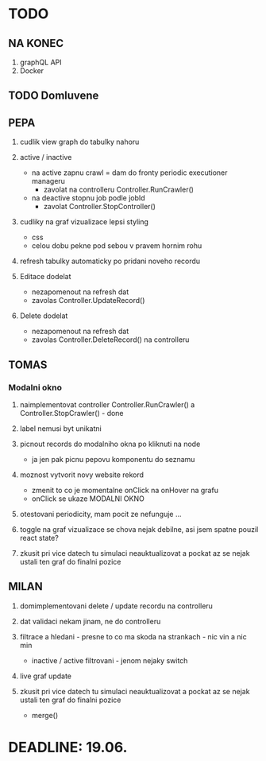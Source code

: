 # TODO
## NA KONEC
1. graphQL API
1. Docker


## TODO Domluvene
## PEPA
1. cudlik view graph do tabulky nahoru

1. active / inactive
	* na active zapnu crawl = dam do fronty periodic executioner manageru
		* zavolat na controlleru Controller.RunCrawler()
	* na deactive stopnu job podle jobId
		* zavolat Controller.StopController()

1. cudliky na graf vizualizace lepsi styling
	* css
	* celou dobu pekne pod sebou v pravem hornim rohu

1. refresh tabulky automaticky po pridani noveho recordu

1. Editace dodelat
	* nezapomenout na refresh dat
	* zavolas Controller.UpdateRecord()

1. Delete dodelat
	* nezapomenout na refresh dat
	* zavolas Controller.DeleteRecord() na controlleru

## TOMAS
### Modalni okno
1. naimplementovat controller Controller.RunCrawler() a Controller.StopCrawler() - done

1. label nemusi byt unikatni

1. picnout records do modalniho okna po kliknuti na node
	* ja jen pak picnu pepovu komponentu do seznamu 

1. moznost vytvorit novy website rekord
	* zmenit to co je momentalne onClick na onHover na grafu
	* onClick se ukaze MODALNI OKNO

1. otestovani periodicity, mam pocit ze nefunguje ...

1. toggle na graf vizualizace se chova nejak debilne, asi jsem spatne pouzil react state?

1. zkusit pri vice datech tu simulaci neauktualizovat a pockat az se nejak ustali ten graf do finalni pozice

## MILAN
1. domimplementovani delete / update recordu na controlleru

1. dat validaci nekam jinam, ne do controlleru 

1. filtrace a hledani - presne to co ma skoda na strankach - nic vin a nic min
	* inactive / active filtrovani - jenom nejaky switch

1. live graf update

1. zkusit pri vice datech tu simulaci neauktualizovat a pockat az se nejak ustali ten graf do finalni pozice
	* merge()

# DEADLINE: 19.06.
